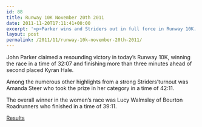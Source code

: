 ```yaml
---
id: 88
title: Runway 10K November 20th 2011
date: 2011-11-20T17:11:41+00:00
excerpt: '<p>Parker wins and Striders out in full force in Runway 10K...</p>'
layout: post
permalink: /2011/11/runway-10k-november-20th-2011/
---
```

</p> 

John Parker claimed a resounding victory in today&#8217;s Runway 10K, winning the race in a time of 32:07 and finishing more than three minutes ahead of second placed Kyran Hale.

Among the numerous other highlights from a strong Striders&#8217;turnout was Amanda Steer who took the prize in her category in a time of 42:11.

The overall winner in the women&#8217;s race was Lucy Walmsley of Bourton Roadrunners who finished in a time of 39:11.

<a href="http://www.clcstriders-runningclub.co.uk/images/documents/runway10kresultsv2.pdf" target="_blank" rel="nofollow">Results</a>